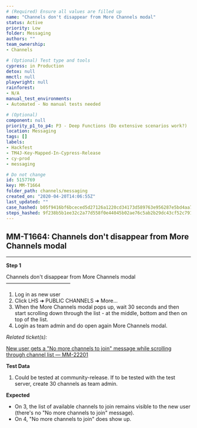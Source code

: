 ```yaml
---
# (Required) Ensure all values are filled up
name: "Channels don't disappear from More Channels modal"
status: Active
priority: Low
folder: Messaging
authors: ""
team_ownership: 
- Channels

# (Optional) Test type and tools
cypress: in Production
detox: null
mmctl: null
playwright: null
rainforest: 
- N/A
manual_test_environments: 
- Automated - No manual tests needed

# (Optional)
component: null
priority_p1_to_p4: P3 - Deep Functions (Do extensive scenarios work?)
location: Messaging
tags: []
labels: 
- Hackfest
- TM4J-Key-Mapped-In-Cypress-Release
- cy-prod
- messaging

# Do not change
id: 5157769
key: MM-T1664
folder_path: channels/messaging
created_on: "2020-04-20T14:06:55Z"
last_updated: ""
case_hashed: b05f9416bf6bceced5d27126a1220cd34173d589763e956287e5bd4aa7fdb922fea895123d79697c16a3eb750870f561
steps_hashed: 9f238b5b1ee32c2a77d558f0e44045b02ae76c5ab2b29dc43cf52c791d9f7af5f6c333eff6ad8863212d43b40c98216b
---
```


## MM-T1664: Channels don't disappear from More Channels modal

---

**Step 1**

Channels don't disappear from More Channels modal\
–––––––––––––––––––––––––

1. Log in as new user
2. Click LHS ➜ PUBLIC CHANNELS ➜ More...
3. When the More Channels modal pops up, wait 30 seconds and then start scrolling down through the list - at the middle, bottom and then on top of the list.
4. Login as team admin and do open again More Channels modal.

_Related ticket(s):_

[New user gets a "No more channels to join" message while scrolling through channel list — MM-22201](https://mattermost.atlassian.net/browse/MM-22201)

**Test Data**

1. Could be tested at community-release. If to be tested with the test server, create 30 channels as team admin.

**Expected**

- On 3, the list of available channels to join remains visible to the new user
  \
  (there's no "No more channels to join" message).
- On 4, "No more channels to join" does show up.
